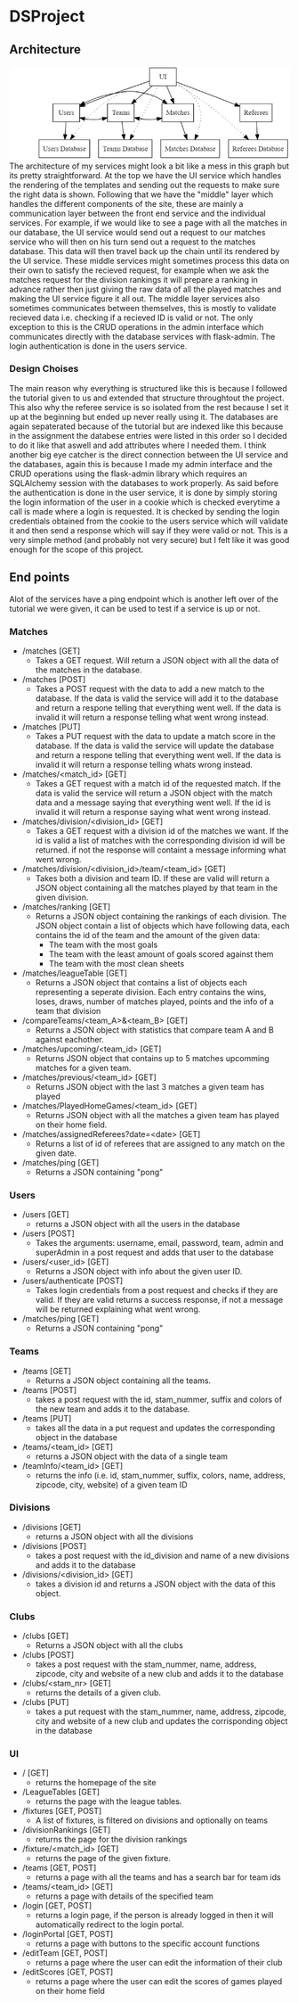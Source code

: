 # DSProject
## Architecture
![alt text](https://github.com/trinm8/DSProject/blob/main/img/Architecture.png?raw=true)  
 The architecture of my services might look a bit like a mess in this graph but its pretty straightforward. At the top we have the UI service which handles the rendering of the templates and sending out the requests to make sure the right data is shown. Following that we have the "middle" layer which handles the different components of the site, these are mainly a communication layer between the front end service and the individual services. For example, if we would like to see a page with all the matches in our database, the UI service would send out a request to our matches service who will then on his turn send out a request to the matches database. This data will then travel back up the chain until its rendered by the UI service. These middle services might sometimes process this data on their own to satisfy the recieved request, for example when we ask the matches request for the division rankings it will prepare a ranking in advance rather then just giving the raw data of all the played matches and making the UI service figure it all out. The middle layer services also sometimes communicates between themselves, this is mostly to validate recieved data i.e. checking if a recieved ID is valid or not. The only exception to this is the CRUD operations in the admin interface which communicates directly with the database services with flask-admin. The login authentication is done in the users service. 
 
### Design Choises
The main reason why everything is structured like this is because I followed the tutorial given to us and extended that structure throughtout the project. This also why the referee service is so isolated from the rest because I set it up at the beginning but ended up never really using it. The databases are again sepaterated because of the tutorial but are indexed like this because in the assignment the databese entries were listed in this order so I decided to do it like that aswell and add attributes where I needed them. I think another big eye catcher is the direct connection between the UI service and the databases, again this is because I made my admin interface and the CRUD operations using the flask-admin library which requires an SQLAlchemy session with the databases to work properly. As said before the authentication is done in the user service, it is done by simply storing the login information of the user in a cookie which is checked everytime a call is made where a login is requested. It is checked by sending the login credentials obtained from the cookie to the users service which will validate it and then send a response which will say if they were valid or not.
This is a very simple method (and probably not very secure) but I felt like it was good enough for the scope of this project. 

## End points
Alot of the services have a ping endpoint which is another left over of the tutorial we were given, it can be used to test if a service is up or not.

### Matches
- /matches [GET]
  - Takes a GET request. Will return a JSON object with all the data of the matches in the database.
- /matches [POST]
  - Takes a POST request with the data to add a new match to the database. If the data is valid the service will add it to the database and return a respone telling that everything went well. If the data is invalid it will return a response telling what went wrong instead.
- /matches [PUT]
  - Takes a PUT request with the data to update a match score in the database. If the data is valid the service will update the database and return a respone telling that everything went well. If the data is invalid it will return a response telling whats wrong instead.
- /matches/<match_id> [GET]
  - Takes a GET request with a match id of the requested match. If the data is valid the service will return a JSON object with the match data and a message saying that everything went well. If the id is invalid it will return a response saying what went wrong instead.
- /matches/division/<division_id> [GET]
  - Takes a GET request with a division id of the matches we want. If the id is valid a list of matches with the corresponding division id will be returned. if not the response will containt a message informing what went wrong.
- /matches/division/<division_id>/team/<team_id> [GET]
  - Takes both a division and team ID. If these are valid will return a JSON object containing all the matches played by that team in the given division.
- /matches/ranking [GET]
  - Returns a JSON object containing the rankings of each division. The JSON object contain a list of objects which have following data, each contains the id of the team and the amount of the given data:
    - The team with the most goals
    - The team with the least amount of goals scored against them
    - The team with the most clean sheets
- /matches/leagueTable [GET]
  - Returns a JSON object that contains a list of objects each representing a seperate division. Each entry contains the wins, loses, draws, number of matches played, points and the info of a team that division
- /compareTeams/<team_A>&<team_B> [GET]
  - Returns a JSON object with statistics that compare team A and B against eachother. 
- /matches/upcoming/<team_id> [GET]
  - Returns JSON object that contains up to 5 matches upcomming matches for a given team.
- /matches/previous/<team_id> [GET]
  - Returns JSON object with the last 3 matches a given team has played
- /matches/PlayedHomeGames/<team_id> [GET]
  - Returns JSON object with all the matches a given team has played on their home field.
- /matches/assignedReferees?date=\<date> [GET]
  - Returns a list of id of referees that are assigned to any match on the given date.
- /matches/ping [GET]
  - Returns a JSON containing "pong"

### Users
- /users [GET]
  - returns a JSON object with all the users in the database
- /users [POST]
  - Takes the arguments: username, email, password, team, admin and superAdmin in a post request and adds that user to the database
- /users/<user_id> [GET]
  - Returns a JSON object with info about the given user ID.
- /users/authenticate [POST]
  - Takes login credentials from a post request and checks if they are valid. If they are valid returns a success response, if not a message will be returned explaining what went wrong.
- /matches/ping [GET]
  - Returns a JSON containing "pong"

### Teams
- /teams [GET] 
  - Returns a JSON object containing all the teams.
- /teams [POST]
  - takes a post request with the id, stam_nummer, suffix and colors of the new team and adds it to the database.
- /teams [PUT]
  - takes all the data in a put request and updates the corresponding object in the database
- /teams/<team_id> [GET]
  - returns a JSON object with the data of a single team
- /teamInfo/<team_id> [GET]
  - returns the info (i.e. id, stam_nummer, suffix, colors, name, address, zipcode, city, website) of a given team ID

### Divisions
- /divisions [GET]  
  - returns a JSON object with all the divisions
- /divisions [POST]
  - takes a post request with the id_division and name of a new divisions and adds it to the database
- /divisions/<division_id> [GET]
  - takes a division id and returns a JSON object with the data of this object.

### Clubs
- /clubs [GET]
  - Returns a JSON object with all the clubs
- /clubs [POST]
  - takes a post request with the stam_nummer, name, address, zipcode, city and website of a new club and adds it to the database
- /clubs/<stam_nr> [GET]
  - returns the details of a given club.
- /clubs [PUT]
  - takes a put request with the stam_nummer, name, address, zipcode, city and website of a new club and updates the corrisponding object in the database

### UI
- / [GET]
  - returns the homepage of the site
- /LeagueTables [GET]
  - returns the page with the league tables.
- /fixtures [GET, POST]
  - A list of fixtures, is filtered on divisions and optionally on teams
- /divisionRankings [GET]
  - returns the page for the division rankings
- /fixture/<match_id> [GET]
  - returns the page of the given fixture.
- /teams [GET, POST]
  - returns a page with all the teams and has a search bar for team ids
- /teams/<team_id> [GET]
  - returns a page with details of the specified team
- /login [GET, POST]
  - returns a login page, if the person is already logged in then it will automatically redirect to the login portal.
- /loginPortal [GET, POST]
  - returns a page with buttons to the specific account functions
- /editTeam [GET, POST]
  - returns a page where the user can edit the information of their club
- /editScores [GET, POST]
  - returns a page where the user can edit the scores of games played on their home field
